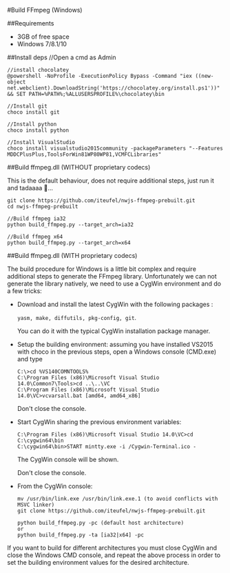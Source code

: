 #Build FFmpeg (Windows)

##Requirements

- 3GB of free space
- Windows 7/8.1/10

##Install deps
	//Open a cmd as Admin

	//install chocolatey
	@powershell -NoProfile -ExecutionPolicy Bypass -Command "iex ((new-object net.webclient).DownloadString('https://chocolatey.org/install.ps1'))" && SET PATH=%PATH%;%ALLUSERSPROFILE%\chocolatey\bin

	//Install git
	choco install git

	//Install python
	choco install python

	//Install VisualStudio
	choco install visualstudio2015community -packageParameters "--Features MDDCPlusPlus,ToolsForWin81WP80WP81,VCMFCLibraries"

##Build ffmpeg.dll (WITHOUT proprietary codecs)

This is the default behaviour, does not require additional steps, just run it and tadaaaa :tada:...

	git clone https://github.com/iteufel/nwjs-ffmpeg-prebuilt.git
	cd nwjs-ffmpeg-prebuilt

	//Build ffmpeg ia32
	python build_ffmpeg.py --target_arch=ia32

	//Build ffmpeg x64
	python build_ffmpeg.py --target_arch=x64

##Build ffmpeg.dll (WITH proprietary codecs)

The build procedure for Windows is a little bit complex and require additional steps to generate the FFmpeg library. Unfortunately we can not generate the library natively, we need to use a CygWin environment and do a few tricks:

* Download and install the latest CygWin with the following packages :

	```yasm, make, diffutils, pkg-config, git```.

	You can do it with the typical CygWin installation package manager.

* Setup the building environment: assuming you have installed VS2015 with choco in the previous steps, open a Windows console (CMD.exe) and type

	```
	C:\>cd %VS140COMNTOOLS%
	C:\Program Files (x86)\Microsoft Visual Studio 14.0\Common7\Tools>cd ..\..\VC
	C:\Program Files (x86)\Microsoft Visual Studio 14.0\VC>vcvarsall.bat [amd64, amd64_x86]
	```

	Don't close the console.

* Start CygWin sharing the previous environment variables:

	```
	C:\Program Files (x86)\Microsoft Visual Studio 14.0\VC>cd C:\cygwin64\bin
	C:\cygwin64\bin>START mintty.exe -i /Cygwin-Terminal.ico -
	```

	The CygWin console will be shown.

	Don't close the console.

* From the CygWin console:

	```
 	mv /usr/bin/link.exe /usr/bin/link.exe.1 (to avoid conflicts with MSVC linker)
  git clone https://github.com/iteufel/nwjs-ffmpeg-prebuilt.git

	python build_ffmpeg.py -pc (default host architecture)
	or
	python build_ffmpeg.py -ta [ia32|x64] -pc
  ```
If you want to build for different architectures you must close CygWin and close the Windows CMD console, and repeat the above process in order to set the building environment values for the desired architecture.
